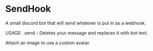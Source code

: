 # SendHook
A small discord bot that will send whatever is put in as a webhook.

USAGE:
.send <NAME> <MESSAGE> - Deletes your message and replaces it with bot text.

Attach an image to use a custom avatar.
